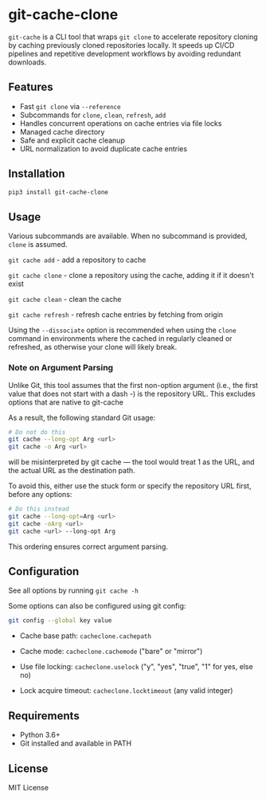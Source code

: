 # git-cache-clone

`git-cache` is a CLI tool that wraps `git clone` to accelerate repository cloning by caching previously cloned repositories locally. It speeds up CI/CD pipelines and repetitive development workflows by avoiding redundant downloads.

## Features

- Fast `git clone` via `--reference`
- Subcommands for `clone`, `clean`, `refresh`, `add`
- Handles concurrent operations on cache entries via file locks
- Managed cache directory
- Safe and explicit cache cleanup
- URL normalization to avoid duplicate cache entries

## Installation

```bash
pip3 install git-cache-clone
```

## Usage

Various subcommands are available. When no subcommand is provided, `clone` is assumed.

`git cache add` - add a repository to cache

`git cache clone` - clone a repository using the cache, adding it if it doesn't exist

`git cache clean` - clean the cache

`git cache refresh` - refresh cache entries by fetching from origin

Using the `--dissociate` option is recommended when using the `clone` command in environments where the cached in regularly cleaned or refreshed, as otherwise your clone will likely break.

### Note on Argument Parsing

Unlike Git, this tool assumes that the first non-option argument (i.e., the first value that does not start with a dash -) is the repository URL. This excludes options that are native to git-cache

As a result, the following standard Git usage:

```bash
# Do not do this
git cache --long-opt Arg <url>
git cache -o Arg <url>
```

will be misinterpreted by git cache — the tool would treat 1 as the URL, and the actual URL as the destination path.

To avoid this, either use the stuck form or specify the repository URL first, before any options:

```bash
# Do this instead
git cache --long-opt=Arg <url> 
git cache -oArg <url> 
git cache <url> --long-opt Arg
```
This ordering ensures correct argument parsing.

## Configuration

See all options by running `git cache -h`

Some options can also be configured using git config:

```bash
git config --global key value
```

- Cache base path: `cacheclone.cachepath`

- Cache mode: `cacheclone.cachemode` ("bare" or "mirror")

- Use file locking: `cacheclone.uselock` ("y", "yes", "true", "1" for yes, else no)

- Lock acquire timeout: `cacheclone.locktimeout` (any valid integer)

## Requirements

- Python 3.6+
- Git installed and available in PATH

## License

MIT License

